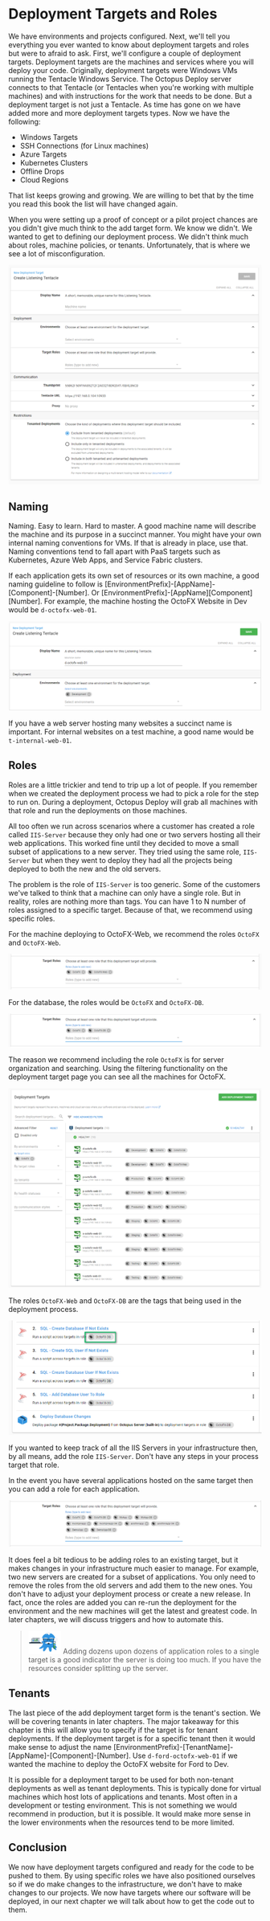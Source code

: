 # Deployment Targets and Roles

We have environments and projects configured. Next, we'll tell you everything you ever wanted to know about deployment targets and roles but were to afraid to ask. First, we'll configure a couple of deployment targets.  Deployment targets are the machines and services where you will deploy your code.  Originally, deployment targets were Windows VMs running the Tentacle Windows Service.  The Octopus Deploy server connects to that Tentacle (or Tentacles when you're working with multiple machines) and with instructions for the work that needs to be done.  But a deployment target is not just a Tentacle.  As time has gone on we have added more and more deployment targets types.  Now we have the following:

 - Windows Targets
 - SSH Connections (for Linux machines)
 - Azure Targets
 - Kubernetes Clusters
 - Offline Drops
 - Cloud Regions  

That list keeps growing and growing.  We are willing to bet that by the time you read this book the list will have changed again.

When you were setting up a proof of concept or a pilot project chances are you didn't give much think to the add target form.  We know we didn't.  We wanted to get to defining our deployment process.  We didn't think much about roles, machine policies, or tenants.  Unfortunately, that is where we see a lot of misconfiguration.  

![](images/deploymenttargets-emptyform.png)

## Naming

Naming.  Easy to learn.  Hard to master.  A good machine name will describe the machine and its purpose in a succinct manner.  You might have your own internal naming conventions for VMs. If that is already in place, use that.  Naming conventions tend to fall apart with PaaS targets such as Kubernetes, Azure Web Apps, and Service Fabric clusters.

If each application gets its own set of resources or its own machine, a good naming guideline to follow is [EnvironmentPrefix]-[AppName]-[Component]-[Number].  Or [EnvironmentPrefix]-[AppName][Component][Number].  For example, the machine hosting the OctoFX Website in Dev would be `d-octofx-web-01`.

![](images/deploymenttarget-name.png)

If you have a web server hosting many websites a succinct name is important.  For internal websites on a test machine, a good name would be `t-internal-web-01`.

## Roles

Roles are a little trickier and tend to trip up a lot of people.  If you remember when we created the deployment process we had to pick a role for the step to run on.  During a deployment, Octopus Deploy will grab all machines with that role and run the deployments on those machines.

All too often we run across scenarios where a customer has created a role called `IIS-Server` because they only had one or two servers hosting all their web applications.  This worked fine until they decided to move a small subset of applications to a new server.  They tried using the same role, `IIS-Server` but when they went to deploy they had all the projects being deployed to both the new and the old servers.  

The problem is the role of `IIS-Server` is too generic.  Some of the customers we've talked to think that a machine can only have a single role.  But in reality, roles are nothing more than tags.  You can have 1 to N number of roles assigned to a specific target.  Because of that, we recommend using specific roles.  

For the machine deploying to OctoFX-Web, we recommend the roles `OctoFX` and `OctoFX-Web`.  

![](images/deploymenttarget-roles.png)

For the database, the roles would be `OctoFX` and `OctoFX-DB`.  

![](images/deploymenttargets-dabaseroles.png)

The reason we recommend including the role `OctoFX` is for server organization and searching.  Using the filtering functionality on the deployment target page you can see all the machines for OctoFX.

![](images/deploymenttargets-rolefilter.png)

The roles `OctoFX-Web` and `OctoFX-DB` are the tags that being used in the deployment process.

![](images/deploymenttarget-processexample.png)

If you wanted to keep track of all the IIS Servers in your infrastructure then, by all means, add the role `IIS-Server`.  Don't have any steps in your process target that role.

In the event you have several applications hosted on the same target then you can add a role for each application.

![](images/deploymenttarget-multipleroles.png)

It does feel a bit tedious to be adding roles to an existing target, but it makes changes in your infrastructure much easier to manage.  For example, two new servers are created for a subset of applications.  You only need to remove the roles from the old servers and add them to the new ones.  You don't have to adjust your deployment process or create a new release.  In fact, once the roles are added you can re-run the deployment for the environment and the new machines will get the latest and greatest code.  In later chapters, we will discuss triggers and how to automate this.    

> ![](images/professoroctopus.png) Adding dozens upon dozens of application roles to a single target is a good indicator the server is doing too much.  If you have the resources consider splitting up the server.  

## Tenants

The last piece of the add deployment target form is the tenant's section.  We will be covering tenants in later chapters.  The major takeaway for this chapter is this will allow you to specify if the target is for tenant deployments.  If the deployment target is for a specific tenant then it would make sense to adjust the name [EnvironmentPrefix]-[TenantName]-[AppName]-[Component]-[Number].  Use `d-ford-octofx-web-01` if we wanted the machine to deploy the OctoFX website for Ford to Dev.

It is possible for a deployment target to be used for both non-tenant deployments as well as tenant deployments.  This is typically done for virtual machines which host lots of applications and tenants. Most often in a development or testing environment. This is not something we would recommend in production, but it is possible.  It would make more sense in the lower environments when the resources tend to be more limited.

## Conclusion

We now have deployment targets configured and ready for the code to be pushed to them.  By using specific roles we have also positioned ourselves so if we do make changes to the infrastructure, we don't have to make changes to our projects.  We now have targets where our software will be deployed, in our next chapter we will talk about how to get the code out to them.
